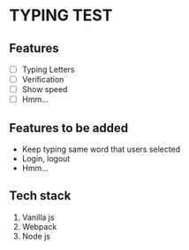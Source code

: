 # TYPING TEST

## Features

- [ ] Typing Letters
- [ ] Verification
- [ ] Show speed
- [ ] Hmm...

## Features to be added

- Keep typing same word that users selected
- Login, logout
- Hmm...

## Tech stack

1. Vanilla js
2. Webpack
3. Node js
